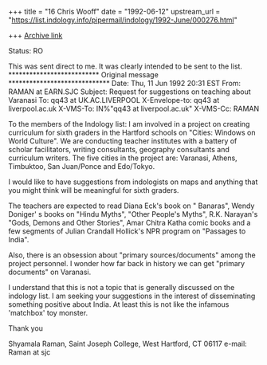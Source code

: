 +++
title = "16 Chris Wooff"
date = "1992-06-12"
upstream_url = "https://list.indology.info/pipermail/indology/1992-June/000276.html"

+++
[Archive link](https://list.indology.info/pipermail/indology/1992-June/000276.html)

Status: RO

This was sent direct to me. It was clearly intended to be sent to the
list.
************************** Original message *****************************
Date:          Thu, 11 Jun 1992 20:31 EST
From: RAMAN at EARN.SJC
Subject: Request for suggestions on teaching about Varanasi
To:            qq43 at UK.AC.LIVERPOOL
X-Envelope-to: qq43 at liverpool.ac.uk
X-VMS-To:      IN%"qq43 at liverpool.ac.uk"
X-VMS-Cc:      RAMAN

To the members of the Indology list:
I am involved in a project on creating curriculum for sixth graders in the
Hartford schools on "Cities: Windows on World Culture".  We are conducting
teacher institutes with a battery of scholar facilitators, writing
consultants, geography consultants and curriculum writers. The five
cities in the project are: Varanasi, Athens, Timbuktoo, San Juan/Ponce and
Edo/Tokyo.

I would like to have suggestions from indologists on maps and anything that
you might think will be meaningful for sixth graders.

The teachers are expected to read Diana Eck's book on " Banaras",
Wendy Doniger' s books on  "Hindu Myths", "Other People's Myths", R.K. Narayan's
"Gods, Demons and Other Stories", Amar Chitra Katha comic books and a few
segments of Julian Crandall Hollick's NPR program on "Passages to India".

Also, there is an obsession about "primary sources/documents" among the
project personnel.  I wonder how far back in history we can get "primary
documents" on Varanasi.

I understand that this is not a topic that is generally discussed on the
indology list. I am seeking your suggestions in the interest of
disseminating  something positive about India. At least this is not like the
infamous 'matchbox' toy monster.

Thank you

Shyamala Raman, Saint Joseph College, West Hartford, CT 06117
e-mail: Raman at sjc




